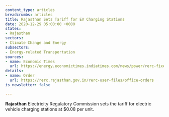 ```yaml
---
content_type: articles
breadcrumbs: articles
title: Rajasthan Sets Tariff for EV Charging Stations
date: 2020-12-29 05:00:00 +0000
states:
- Rajasthan
sectors:
- Climate Change and Energy
subsectors:
- Energy-related Transportation
sources:
- name: Economic Times
  url: https://energy.economictimes.indiatimes.com/news/power/rerc-fixes-rs-6/unit-power-tariff-for-ev-charging-stations/79924175
details:
- name: Order
  url: https://rerc.rajasthan.gov.in/rerc-user-files/office-orders
is_newsletter: false

---
```

**Rajasthan** Electricity Regulatory Commission sets the tariff for electric vehicle charging stations at $0.08 per unit.
